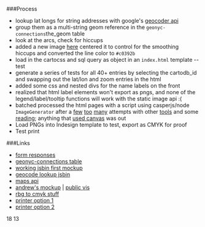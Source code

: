 ###Process
* lookup lat longs for string addresses with google's [geocoder api](http://jsbin.com/podoxobusi/1/edit?html,output)
* group them as a multi-string geom reference in the `geonyc-connections`the_geom table
* look at the arcs, check for hiccups
* added a new image [here](https://raw.githubusercontent.com/auremoser/images/master/heart-red.png) centered it to control for the smoothing hiccups and converted the line color to `#c0392b`
* load in the cartocss and sql query as object in an `index.html` template --test
* generate a series of tests for all 40+ entries by selecting the cartodb_id and swapping out the lat/lon and zoom entries in the html
* added some css and nested divs for the name labels on the front
* realized that html label elements won't export as pngs, and none of the legend/label/tooltip functions will work with the static image api :(
* batched processed the html pages with a script using casperjs/node `ImageGenerator` after a [few](http://phantomjs.org/screen-capture.html) [too](http://docs.casperjs.org/en/latest/quickstart.html) [many](https://gist.github.com/n1k0/1501173) attempts with other [tools](http://stackoverflow.com/questions/11917042/how-to-render-part-of-a-page-with-phantomjs) and some [reading](http://www.codepool.biz/tech-frontier/html5/how-to-use-javascript-to-save-canvas-data-in-chrome.html); anything that [used canvas](https://github.com/niklasvh/html2canvas) was out
* Load PNGs into Indesign template to test, export as CMYK for proof
* Test print

###Links
* [form responses](https://docs.google.com/spreadsheets/d/1TGZW__yXL0S5xkTm704tLkxUFWC_-mdwKX6lsEtVs9k/edit#gid=2126845402)
* [geonyc-connections table](https://team.cartodb.com/u/aureliamoser/tables/geonyc_connections/table)
* [working jsbin first mockup](http://jsbin.com/lezokalodu/1/edit)
* [geocode lookup jsbin](http://jsbin.com/podoxobusi/1/edit?html,output)
* [maps api](http://docs.cartodb.com/cartodb-platform/maps-api.html)
* [andrew's mockup](https://team.cartodb.com/u/aureliamoser/viz/8b8504b0-aed2-11e4-b3a6-0e0c41326911/map) | [public vis](https://team.cartodb.com/u/andrew/viz/d2b9f652-ad96-11e4-af37-0e853d047bba/public_map)
* [rbg to cmyk stuff](http://www.ne14design.co.uk/articles/convert_RGB_to_CMYK.htm)
* [printer option 1](http://www.yelp.com/biz/send-2-print-williamsburg-brooklyn)
* [printer option 2](http://petesprintshop.net/order_information)

18
13
